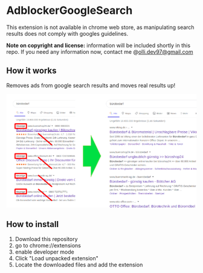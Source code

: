# AdblockerGoogleSearch

This extension is not available in chrome web store, as manipulating search results does not comply with googles guidelines.

**Note on copyright and license:** information will be included shortly in this repo. If you need any information now, contact me @olli.dev97@gmail.com

## How it works
Removes ads from google search results and moves real results up!

![Screenshot](/resources/googleSearchAdblock1.png)

## How to install
1. Download this repository
2. go to chrome://extensions
3. enable developer mode
4. Click "Load unpacked extension"
5. Locate the downloaded files and add the extension
